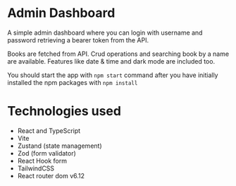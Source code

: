 # Admin Dashboard

A simple admin dashboard where you can login with username and password retrieving a bearer token from the API.

Books are fetched from API. Crud operations and searching book by a name are available.
Features like date & time and dark mode are included too.

You should start the app with `npm start` command after you have initially installed the npm packages with `npm install`

# Technologies used
- React and TypeScript
- Vite
- Zustand (state management)
- Zod (form validator)
- React Hook form
- TailwindCSS
- React router dom v6.12
